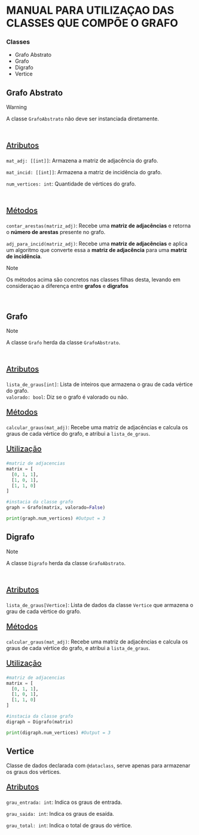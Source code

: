 # MANUAL PARA UTILIZAÇAO DAS CLASSES QUE COMPÕE O GRAFO

### Classes

- Grafo Abstrato
- Grafo
- Digrafo
- Vertice

## Grafo Abstrato


> [!WARNING]
> A classe `GrafoAbstrato` não deve ser instanciada diretamente.

<br>

<p style="font-weight: 500; font-size: 1.25rem; text-decoration: underline;">Atributos</p>

`mat_adj: [[int]]`: Armazena a matriz de adjacência do grafo.

`mat_incid: [[int]]`: Armazena a matriz de incidência do grafo.

`num_vertices: int`: Quantidade de vértices do grafo.




<br>


<p style="font-weight: 500; font-size: 1.25rem; text-decoration: underline;">Métodos</p>

`contar_arestas(matriz_adj)`: Recebe uma **matriz de adjacências** e retorna o **número de arestas** presente no grafo.

`adj_para_incid(matriz_adj)`: Recebe uma **matriz de adjacências** e aplica um algoritmo que converte essa a **matriz de adjacência** para uma **matriz de incidência**.

> [!NOTE]
> Os métodos acima são concretos nas classes filhas desta, levando em consideraçao a diferença entre **grafos** e **digrafos**

<br>

## Grafo

> [!NOTE]
> A classe `Grafo` herda da classe `GrafoAbstrato`.

<br>

<p style="font-weight: 500; font-size: 1.25rem; text-decoration: underline;">Atributos</p>

`lista_de_graus[int]`: Lista de inteiros que armazena o grau de cada vértice do grafo. <br>
`valorado: bool`: Diz se o grafo é valorado ou não.


<p style="font-weight: 500; font-size: 1.25rem; text-decoration: underline;">Métodos</p>

`calcular_graus(mat_adj)`: Recebe uma matriz de adjacências e calcula os graus de cada vértice do grafo, e atribui a `lista_de_graus`.

<p style="font-weight: 500; font-size: 1.25rem; text-decoration: underline;">Utilização</p>

```python
#matriz de adjacencias
matrix = [
  [0, 1, 1],
  [1, 0, 1],
  [1, 1, 0]
]

#instacia da classe grafo
graph = Grafo(matrix, valorado=False)

print(graph.num_vertices) #Output = 3
```

## Digrafo



> [!NOTE]
> A classe `Digrafo` herda da classe `GrafoAbstrato`.

<br>

<p style="font-weight: 500; font-size: 1.25rem; text-decoration: underline;">Atributos</p>

`lista_de_graus[Vertice]`: Lista de dados da classe `Vertice` que armazena o grau de cada vértice do grafo.

<p style="font-weight: 500; font-size: 1.25rem; text-decoration: underline;">Métodos</p>

`calcular_graus(mat_adj)`: Recebe uma matriz de adjacências e calcula os graus de cada vértice do grafo, e atribui a `lista_de_graus`.

<p style="font-weight: 500; font-size: 1.25rem; text-decoration: underline;">Utilização</p>

```python
#matriz de adjacencias
matrix = [
  [0, 1, 1],
  [1, 0, 1],
  [1, 1, 0]
]

#instacia da classe grafo
digraph = Digrafo(matrix)

print(digraph.num_vertices) #Output = 3
```

## Vertice

Classe de dados declarada com `@dataclass`, serve apenas para armazenar os graus dos vértices.

<p style="font-weight: 500; font-size: 1.25rem; text-decoration: underline;">Atributos</p>

`grau_entrada: int`: Indica os graus de entrada.

`grau_saida: int`: Indica os graus de esaída.

`grau_total: int`: Indica o total de graus do vértice.
